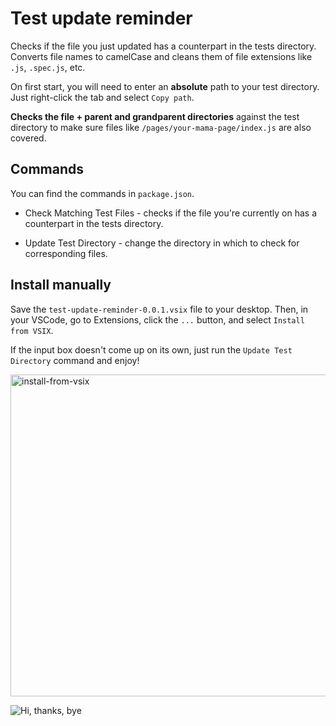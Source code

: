 # Test update reminder

Checks if the file you just updated has a counterpart in the tests directory. Converts file names to camelCase and cleans them of file extensions like `.js`, `.spec.js`, etc.

On first start, you will need to enter an **absolute** path to your test directory. Just right-click the tab and select `Copy path`.

**Checks the file + parent and grandparent directories** against the test directory to make sure files like `/pages/your-mama-page/index.js` are also covered.

## Commands

You can find the commands in `package.json`.

- Check Matching Test Files - checks if the file you're currently on has a counterpart in the tests directory.

- Update Test Directory - change the directory in which to check for corresponding files.

## Install manually

Save the `test-update-reminder-0.0.1.vsix` file to your desktop. Then, in your VSCode, go to Extensions, click the `...` button, and select `Install from VSIX`.

If the input box doesn't come up on its own, just run the `Update Test Directory` command and enjoy!

<img width="515" alt="install-from-vsix" src="https://user-images.githubusercontent.com/38246758/196050636-a976753c-fac2-47b6-981f-51bb90b17106.png">

![Hi, thanks, bye](https://media.tenor.com/jjADcY68aA0AAAAM/waving-bear-hi.gif)
